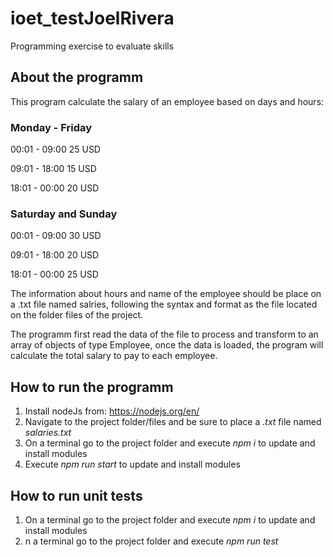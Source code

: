 # ioet_testJoelRivera
Programming exercise to evaluate skills 

## About the programm
This program calculate the salary of an employee based on days and hours:

### Monday - Friday
00:01 - 09:00 25 USD

09:01 - 18:00 15 USD

18:01 - 00:00 20 USD

### Saturday and Sunday
00:01 - 09:00 30 USD

09:01 - 18:00 20 USD

18:01 - 00:00 25 USD

The information about hours and name of the employee should be place on a .txt file named salries, following the syntax and format as the file located on the folder files of the project.

The programm first read the data of the file to process and transform to an array of objects of type Employee, once the data is loaded, the program will calculate the total salary to pay to each employee.

## How to run the programm
1. Install nodeJs from: https://nodejs.org/en/
2. Navigate to the project folder/files and be sure to place a _.txt_ file named _salaries.txt_
3. On a terminal go to the project folder and execute _npm i_ to update and install modules
4. Execute _npm run start_ to update and install modules

## How to run unit tests
1. On a terminal go to the project folder and execute _npm i_ to update and install modules
2. n a terminal go to the project folder and execute _npm run test_
